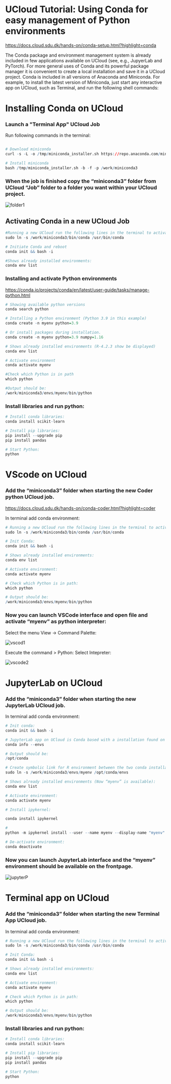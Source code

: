 # UCloud Tutorial: Using Conda for easy management of Python environments

https://docs.cloud.sdu.dk/hands-on/conda-setup.html?highlight=conda

The Conda package and environment management system is already included in few applications available on UCloud (see, e.g., JupyerLab and PyTorch). For more general uses of Conda and its powerful package manager it is convenient to create a local installation and save it in a UCloud project.
Conda is included in all versions of Anaconda and Miniconda. For example, to install the latest version of Miniconda, just start any interactive app on UCloud, such as Terminal, and run the following shell commands:

# Installing Conda on UCloud

### Launch a "Terminal App" UCloud Job

Run following commands in the terminal: 


```R

# Download miniconda 
curl -s -L -o /tmp/miniconda_installer.sh https://repo.anaconda.com/miniconda/Miniconda3-latest-Linux-x86_64.sh

# Install miniconda
bash /tmp/miniconda_installer.sh -b -f -p /work/miniconda3
```

### When the job is finished copy the “miniconda3” folder from UCloud “Job” folder to a folder you want within your UCloud project.

![](folder1.PNG "folder1")

## Activating Conda in a new UCloud Job


```R
#Running a new UCloud run the following lines in the terminal to activate Conda:
sudo ln -s /work/miniconda3/bin/conda /usr/bin/conda

# Initiate Conda and reboot 
conda init && bash -i
```


```R
#Shows already installed environments:
conda env list
```

### Installing and activate Python environments
https://conda.io/projects/conda/en/latest/user-guide/tasks/manage-python.html 


```R
# Showing available python versions
conda search python

# Installing a Python environment (Python 3.9 in this example) 
conda create -n myenv python=3.9

# Or install packages during installation.
conda create -n myenv python=3.9 numpy=1.16

# Shows already installed environments (R-4.2.3 show be displayed)
conda env list

# Activate environment
conda activate myenv

#Check which Python is in path
which python

#Output should be: 
/work/miniconda3/envs/myenv/bin/python
```

### Install libraries and run python:


```R
# Install conda libraries:
conda install scikit-learn

# Install pip libraries:
pip install --upgrade pip
pip install pandas

# Start Python:
python
```

# VScode on UCloud

### Add the “miniconda3” folder when starting the new Coder python UCloud job. 

https://docs.cloud.sdu.dk/hands-on/conda-coder.html?highlight=coder

In terminal add conda environment:


```R
# Running a new UCloud run the following lines in the terminal to activate Conda:
sudo ln -s /work/miniconda3/bin/conda /usr/bin/conda

# Init Conda:
conda init && bash -i

# Shows already installed environments:
conda env list

# Activate environment:
conda activate myenv

# Check which Python is in path:
which python

# Output should be: 
/work/miniconda3/envs/myenv/bin/python
```

### Now you can launch VSCode interface and open file and activate “myenv” as python interpreter:

Select the menu View -> Command Palette:

![](vscode1.png "vscod1")

Execute the command > Python: Select Intepreter:

![](vscode2.png "vscode2")


# JupyterLab on UCloud

### Add the “miniconda3” folder when starting the new JupyterLab UCloud job. 

In terminal add conda environment:


```R
# Init conda:
conda init && bash -i

# JupyterLab app on UCloud is Conda based with a installation found on the following path: 
conda info --envs

# Output should be: 
/opt/conda

# Create symbolic link for R environment between the two conda installations: 
sudo ln -s /work/miniconda3/envs/myenv /opt/conda/envs

# Shows already installed environments (Now “myenv” is available):
conda env list

# Activate environment:
conda activate myenv
```


```R
# Install ipykernel:

conda install ipykernel

# 
python -m ipykernel install --user --name myenv --display-name "myenv"

# De-activate environment:
conda deactivate
```

### Now you can launch JupyterLab interface and the “myenv” environment should be available on the frontpage.

![](jupyterP.PNG "jupyterP")

# Terminal app on UCloud

### Add the “miniconda3” folder when starting the new Terminal App UCloud job. 

In terminal add conda environment:


```R
# Running a new UCloud run the following lines in the terminal to activate Conda:
sudo ln -s /work/miniconda3/bin/conda /usr/bin/conda

# Init Conda:
conda init && bash -i

# Shows already installed environments:
conda env list

# Activate environment:
conda activate myenv

# Check which Python is in path:
which python

# Output should be: 
/work/miniconda3/envs/myenv/bin/python
```

### Install libraries and run python:


```R
# Install conda libraries:
conda install scikit-learn

# Install pip libraries:
pip install --upgrade pip
pip install pandas

# Start Python:
python
```
